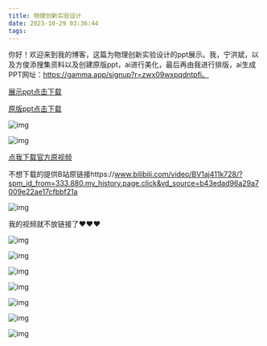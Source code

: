 ```yaml
---
title: 物理创新实验设计
date: 2023-10-29 03:36:44
tags:
---
```


​		你好！欢迎来到我的博客，这篇为物理创新实验设计的ppt展示。我，宁洪斌，以及方俊添搜集资料以及创建原版ppt，ai进行美化，最后再由我进行排版，ai生成PPT网址：https://gamma.app/signup?r=zwx09wxpqdntpfi。

[展示ppt点击下载](/ppt/physics/2310290.pptx "ppt下载")

[原版ppt点击下载](/ppt/physics/2310291.pptx "ppt下载")



![img](/pic/physics/2023_01.png)

![img](/pic/physics/2023_02.png)

[点我下载官方原视频](/videos/physics/231029/official.mp4 "视频下载")

不想下载的提供B站原链接https://www.bilibili.com/video/BV1aj411k728/?spm_id_from=333.880.my_history.page.click&vd_source=b43edad96a29a7009e22ae17cfbbf21a



![img](/pic/physics/2023_03.png)

我的视频就不放链接了♥♥♥

![img](/pic/physics/2023_04.png)

![img](/pic/physics/2023_05.png)

![img](/pic/physics/2023_06.png)

![img](/pic/physics/2023_07.png)

![img](/pic/physics/2023_08.png)

![img](/pic/physics/2023_09.png)

![img](/pic/physics/2023_10.png)











